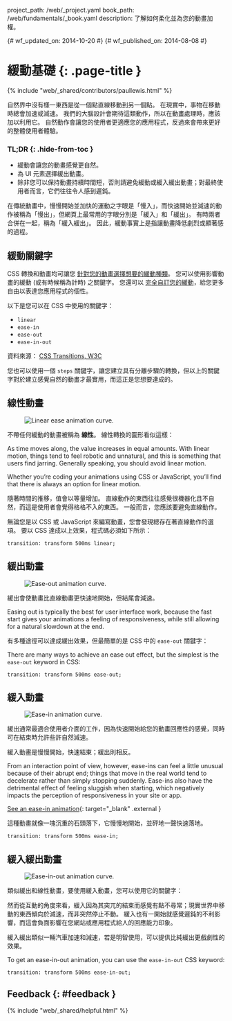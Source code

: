project_path: /web/_project.yaml book_path: /web/fundamentals/_book.yaml description: 了解如何柔化並為您的動畫加權。

{# wf_updated_on: 2014-10-20 #} {# wf_published_on: 2014-08-08 #}

# 緩動基礎 {: .page-title }

{% include "web/_shared/contributors/paullewis.html" %}

自然界中沒有樣一東西是從一個點直線移動到另一個點。 在現實中，事物在移動時總會加速或減速。 我們的大腦設計會期待這類動作，所以在動畫處理時，應該加以利用它。 自然動作會讓您的使用者更適應您的應用程式，反過來會帶來更好的整體使用者體驗。

### TL;DR {: .hide-from-toc }

* 緩動會讓您的動畫感覺更自然。
* 為 UI 元素選擇緩出動畫。
* 除非您可以保持動畫持續時間短，否則請避免緩動或緩入緩出動畫；對最終使用者而言，它們往往令人感到遲鈍。

在傳統動畫中，慢慢開始並加快的運動之字眼是「慢入」，而快速開始並減速的動作被稱為「慢出」，但網頁上最常用的字眼分別是「緩入」和「緩出」。 有時兩者合併在一起，稱為「緩入緩出」。 因此，緩動事實上是指讓動畫降低劇烈或顯著感的過程。

## 緩動關鍵字

CSS 轉換和動畫均可讓您 [針對您的動畫選擇想要的緩動種類](choosing-the-right-easing)。 您可以使用影響動畫的緩動 (或有時候稱為計時) 之關鍵字。 您還可以 [完全自訂您的緩動](custom-easing)，給您更多自由以表達您應用程式的個性。

以下是您可以在 CSS 中使用的關鍵字：

* `linear`
* `ease-in`
* `ease-out`
* `ease-in-out`

資料來源： [CSS Transitions, W3C](http://www.w3.org/TR/css3-transitions/#transition-timing-function-property)

您也可以使用一個 `steps` 關鍵字，讓您建立具有分離步驟的轉換，但以上的關鍵字對於建立感覺自然的動畫才最實用，而這正是您想要達成的。

## 線性動畫

<div class="attempt-right">
  <figure>
    <img src="images/linear.png" alt="Linear ease animation curve." />
  </figure>
</div>

不帶任何緩動的動畫被稱為 **線性**。 線性轉換的圖形看似這樣：

As time moves along, the value increases in equal amounts. With linear motion, things tend to feel robotic and unnatural, and this is something that users find jarring. Generally speaking, you should avoid linear motion.

Whether you’re coding your animations using CSS or JavaScript, you’ll find that there is always an option for linear motion.

隨著時間的推移，值會以等量增加。 直線動作的東西往往感覺很機器化且不自然，而這是使用者會覺得格格不入的東西。 一般而言，您應該要避免直線動作。

<div style="clear:both;"></div>

無論您是以 CSS 或 JavaScript 來編寫動畫，您會發現總存在著直線動作的選項。 要以 CSS 達成以上效果，程式碼必須如下所示：

    transition: transform 500ms linear;
    

## 緩出動畫

<div class="attempt-right">
  <figure>
    <img src="images/ease-out.png" alt="Ease-out animation curve." />
  </figure>
</div>

緩出會使動畫比直線動畫更快速地開始，但結尾會減速。

Easing out is typically the best for user interface work, because the fast start gives your animations a feeling of responsiveness, while still allowing for a natural slowdown at the end.

有多種途徑可以達成緩出效果，但最簡單的是 CSS 中的 `ease-out` 關鍵字：

<div style="clear:both;"></div>

There are many ways to achieve an ease out effect, but the simplest is the `ease-out` keyword in CSS:

    transition: transform 500ms ease-out;
    

## 緩入動畫

<div class="attempt-right">
  <figure>
    <img src="images/ease-in.png" alt="Ease-in animation curve." />
  </figure>
</div>

緩出通常最適合使用者介面的工作，因為快速開始給您的動畫回應性的感覺，同時可在結束時允許些許自然減速。

緩入動畫是慢慢開始，快速結束；緩出則相反。

From an interaction point of view, however, ease-ins can feel a little unusual because of their abrupt end; things that move in the real world tend to decelerate rather than simply stopping suddenly. Ease-ins also have the detrimental effect of feeling sluggish when starting, which negatively impacts the perception of responsiveness in your site or app.

[See an ease-in animation](https://googlesamples.github.io/web-fundamentals/fundamentals/design-and-ux/animations/box-move-ease-in.html){: target="_blank" .external }

<div style="clear:both;"></div>

這種動畫就像一塊沉重的石頭落下，它慢慢地開始，並砰地一聲快速落地。

    transition: transform 500ms ease-in;
    

## 緩入緩出動畫

<div class="attempt-right">
  <figure>
    <img src="images/ease-in-out.png" alt="Ease-in-out animation curve." />
  </figure>
</div>

類似緩出和線性動畫，要使用緩入動畫，您可以使用它的關鍵字：

然而從互動的角度來看，緩入因為其突兀的結束而感覺有點不尋常；現實世界中移動的東西傾向於減速，而非突然停止不動。 緩入也有一開始就感覺遲鈍的不利影響，而這會負面影響在您網站或應用程式給人的回應能力印象。

緩入緩出類似一輛汽車加速和減速，若是明智使用，可以提供比純緩出更戲劇性的效果。

<div style="clear:both;"></div>

To get an ease-in-out animation, you can use the `ease-in-out` CSS keyword:

    transition: transform 500ms ease-in-out;
    

## Feedback {: #feedback }

{% include "web/_shared/helpful.html" %}